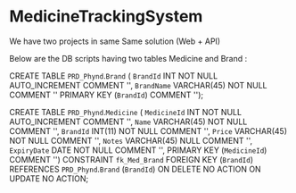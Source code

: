 # MedicineTrackingSystem

We have two projects in same Same solution (Web + API)

Below are the DB scripts having two tables Medicine and Brand :

CREATE TABLE `PRD_Phynd`.`Brand` (
  `BrandId` INT NOT NULL AUTO_INCREMENT COMMENT '',
  `BrandName` VARCHAR(45) NOT NULL COMMENT ''
  PRIMARY KEY (`BrandId`)  COMMENT '');
  
CREATE TABLE `PRD_Phynd`.`Medicine` (
  `MedicineId` INT NOT NULL AUTO_INCREMENT COMMENT '',
  `Name` VARCHAR(45) NOT NULL COMMENT '',
  `BrandId` INT(11) NOT NULL COMMENT '',
  `Price` VARCHAR(45) NOT NULL COMMENT '',
  `Notes` VARCHAR(45) NULL COMMENT '',
   `ExpiryDate` DATE NOT NULL COMMENT '',
  PRIMARY KEY (`MedicineId`)  COMMENT '')
  CONSTRAINT `fk_Med_Brand`
  FOREIGN KEY (`BrandId`)
  REFERENCES `PRD_Phynd`.`Brand` (`BrandId`)
  ON DELETE NO ACTION
  ON UPDATE NO ACTION;
  
